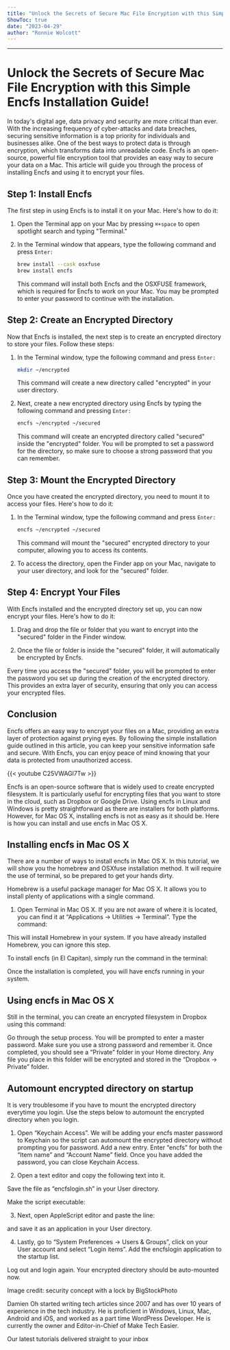 ```yaml
---
title: "Unlock the Secrets of Secure Mac File Encryption with this Simple Encfs Installation Guide!"
ShowToc: true 
date: "2023-04-29"
author: "Ronnie Wolcott"
---
```

*****
# Unlock the Secrets of Secure Mac File Encryption with this Simple Encfs Installation Guide!

In today's digital age, data privacy and security are more critical than ever. With the increasing frequency of cyber-attacks and data breaches, securing sensitive information is a top priority for individuals and businesses alike. One of the best ways to protect data is through encryption, which transforms data into unreadable code. Encfs is an open-source, powerful file encryption tool that provides an easy way to secure your data on a Mac. This article will guide you through the process of installing Encfs and using it to encrypt your files.

## Step 1: Install Encfs

The first step in using Encfs is to install it on your Mac. Here's how to do it:

1. Open the Terminal app on your Mac by pressing `⌘+space` to open spotlight search and typing "Terminal."
2. In the Terminal window that appears, type the following command and press `Enter:`

    ```sh
    brew install --cask osxfuse
    brew install encfs
    ```

    This command will install both Encfs and the OSXFUSE framework, which is required for Encfs to work on your Mac. You may be prompted to enter your password to continue with the installation.

## Step 2: Create an Encrypted Directory

Now that Encfs is installed, the next step is to create an encrypted directory to store your files. Follow these steps:

1. In the Terminal window, type the following command and press `Enter:`

    ```sh
    mkdir ~/encrypted
    ```

    This command will create a new directory called "encrypted" in your user directory.

2. Next, create a new encrypted directory using Encfs by typing the following command and pressing `Enter:`

    ```sh
    encfs ~/encrypted ~/secured
    ```

    This command will create an encrypted directory called "secured" inside the "encrypted" folder. You will be prompted to set a password for the directory, so make sure to choose a strong password that you can remember.

## Step 3: Mount the Encrypted Directory

Once you have created the encrypted directory, you need to mount it to access your files. Here's how to do it:

1. In the Terminal window, type the following command and press `Enter:`

    ```sh
    encfs ~/encrypted ~/secured
    ```

    This command will mount the "secured" encrypted directory to your computer, allowing you to access its contents.

2. To access the directory, open the Finder app on your Mac, navigate to your user directory, and look for the "secured" folder.

## Step 4: Encrypt Your Files

With Encfs installed and the encrypted directory set up, you can now encrypt your files. Here's how to do it:

1. Drag and drop the file or folder that you want to encrypt into the "secured" folder in the Finder window.

2. Once the file or folder is inside the "secured" folder, it will automatically be encrypted by Encfs.

Every time you access the "secured" folder, you will be prompted to enter the password you set up during the creation of the encrypted directory. This provides an extra layer of security, ensuring that only you can access your encrypted files.

## Conclusion

Encfs offers an easy way to encrypt your files on a Mac, providing an extra layer of protection against prying eyes. By following the simple installation guide outlined in this article, you can keep your sensitive information safe and secure. With Encfs, you can enjoy peace of mind knowing that your data is protected from unauthorized access.

{{< youtube C25VWAGl7Tw >}} 



Encfs is an open-source software that is widely used to create encrypted filesystem. It is particularly useful for encrypting files that you want to store in the cloud, such as Dropbox or Google Drive. Using encfs in Linux and Windows is pretty straightforward as there are installers for both platforms. However, for Mac OS X, installing encfs is not as easy as it should be. Here is how you can install and use encfs in Mac OS X.
 
## Installing encfs in Mac OS X
 
There are a number of ways to install encfs in Mac OS X. In this tutorial, we will show you the homebrew and OSXfuse installation method. It will require the use of terminal, so be prepared to get your hands dirty. 
 
Homebrew is a useful package manager for Mac OS X. It allows you to install plenty of applications with a single command.
 
1. Open Terminal in Mac OS X. If you are not aware of where it is located, you can find it at “Applications -> Utilities -> Terminal”. Type the command:
 
This will install Homebrew in your system. If you have already installed Homebrew, you can ignore this step.
 
To install encfs (in El Capitan), simply run the command in the terminal:
 
Once the installation is completed, you will have encfs running in your system.
 
## Using encfs in Mac OS X
 
Still in the terminal, you can create an encrypted filesystem in Dropbox using this command:
 
Go through the setup process. You will be prompted to enter a master password. Make sure you use a strong password and remember it. Once completed, you should see a “Private” folder in your Home directory. Any file you place in this folder will be encrypted and stored in the “Dropbox -> Private” folder.
 
## Automount encrypted directory on startup
 
It is very troublesome if you have to mount the encrypted directory everytime you login. Use the steps below to automount the encrypted directory when you login. 
 
1. Open “Keychain Access”. We will be adding your encfs master password to Keychain so the script can automount the encrypted directory without prompting you for password. Add a new entry. Enter “encfs” for both the “Item name” and “Account Name” field. Once you have added the password, you can close Keychain Access.
 

 
2. Open a text editor and copy the following text into it. 
 
Save the file as “encfslogin.sh” in your User directory.
 
Make the script executable:
 
3. Next, open AppleScript editor and paste the line:
 
and save it as an application in your User directory.
 
4. Lastly, go to “System Preferences -> Users & Groups”, click on your User account and select “Login items”. Add the encfslogin application to the startup list. 
 
Log out and login again. Your encrypted directory should be auto-mounted now. 
 
Image credit: security concept with a lock by BigStockPhoto
 
Damien Oh started writing tech articles since 2007 and has over 10 years of experience in the tech industry. He is proficient in Windows, Linux, Mac, Android and iOS, and worked as a part time WordPress Developer. He is currently the owner and Editor-in-Chief of Make Tech Easier.
 
Our latest tutorials delivered straight to your inbox




